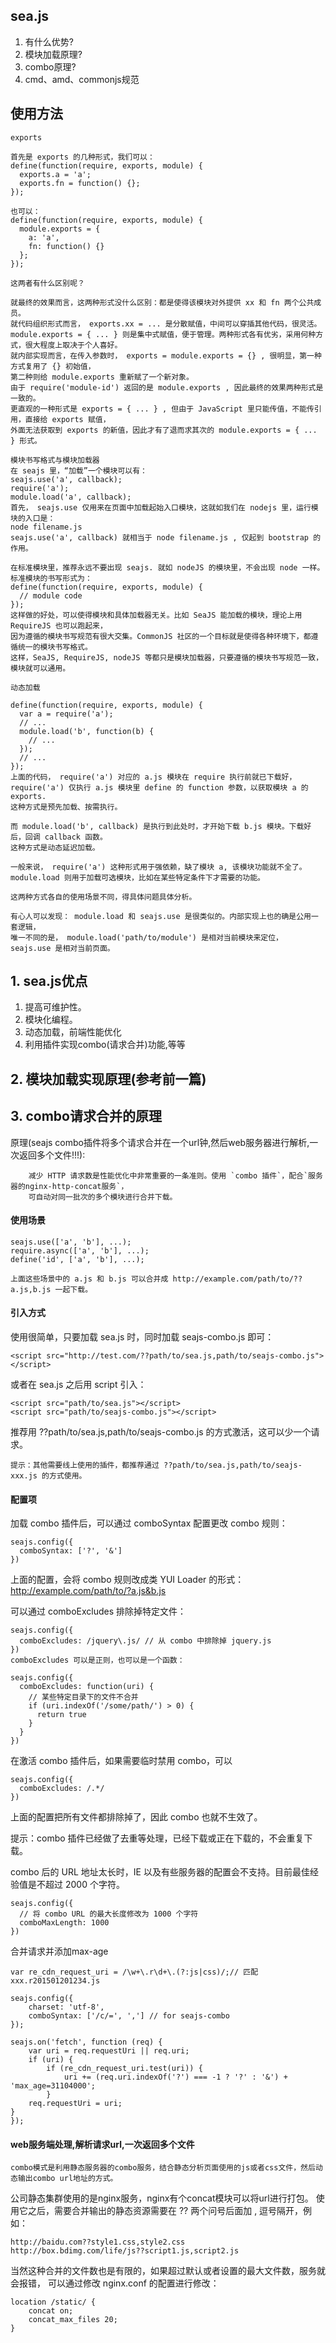 ## sea.js

1. 有什么优势? 
2. 模块加载原理?
3. combo原理?
3. cmd、amd、commonjs规范

## 使用方法

    exports
    
    首先是 exports 的几种形式，我们可以： 
    define(function(require, exports, module) {
      exports.a = 'a';
      exports.fn = function() {};
    });
    
    也可以： 
    define(function(require, exports, module) {
      module.exports = {
        a: 'a',
        fn: function() {}
      };
    });
    
    这两者有什么区别呢？
    
    就最终的效果而言，这两种形式没什么区别：都是使得该模块对外提供 xx 和 fn 两个公共成员。
    就代码组织形式而言， exports.xx = ... 是分散赋值，中间可以穿插其他代码，很灵活。 
    module.exports = { ... } 则是集中式赋值，便于管理。两种形式各有优劣，采用何种方式，很大程度上取决于个人喜好。
    就内部实现而言，在传入参数时， exports = module.exports = {} , 很明显，第一种方式复用了 {} 初始值，
    第二种则给 module.exports 重新赋了一个新对象。
    由于 require('module-id') 返回的是 module.exports , 因此最终的效果两种形式是一致的。
    更直观的一种形式是 exports = { ... } , 但由于 JavaScript 里只能传值，不能传引用，直接给 exports 赋值，
    外面无法获取到 exports 的新值，因此才有了退而求其次的 module.exports = { ... } 形式。
    
    模块书写格式与模块加载器
    在 seajs 里，“加载”一个模块可以有： 
    seajs.use('a', callback);
    require('a');
    module.load('a', callback);
    首先， seajs.use 仅用来在页面中加载起始入口模块，这就如我们在 nodejs 里，运行模块的入口是： 
    node filename.js
    seajs.use('a', callback) 就相当于 node filename.js , 仅起到 bootstrap 的作用。
    
    在标准模块里，推荐永远不要出现 seajs. 就如 nodeJS 的模块里，不会出现 node 一样。标准模块的书写形式为： 
    define(function(require, exports, module) {
      // module code
    });
    这样做的好处，可以使得模块和具体加载器无关。比如 SeaJS 能加载的模块，理论上用 RequireJS 也可以跑起来，
    因为遵循的模块书写规范有很大交集。CommonJS 社区的一个目标就是使得各种环境下，都遵循统一的模块书写格式。
    这样，SeaJS, RequireJS, nodeJS 等都只是模块加载器，只要遵循的模块书写规范一致，模块就可以通用。
    
    动态加载
    
    define(function(require, exports, module) {
      var a = require('a');
      // ...
      module.load('b', function(b) {
        // ...
      });
      // ...
    });
    上面的代码， require('a') 对应的 a.js 模块在 require 执行前就已下载好， 
    require('a') 仅执行 a.js 模块里 define 的 function 参数，以获取模块 a 的 exports. 
    这种方式是预先加载、按需执行。
    
    而 module.load('b', callback) 是执行到此处时，才开始下载 b.js 模块。下载好后，回调 callback 函数。
    这种方式是动态延迟加载。
    
    一般来说， require('a') 这种形式用于强依赖，缺了模块 a, 该模块功能就不全了。 
    module.load 则用于加载可选模块，比如在某些特定条件下才需要的功能。
    
    这两种方式各自的使用场景不同，得具体问题具体分析。
    
    有心人可以发现： module.load 和 seajs.use 是很类似的。内部实现上也的确是公用一套逻辑，
    唯一不同的是， module.load('path/to/module') 是相对当前模块来定位， seajs.use 是相对当前页面。

## 1. sea.js优点

1. 提高可维护性。
2. 模块化编程。
3. 动态加载，前端性能优化
4. 利用插件实现combo(请求合并)功能,等等

## 2. 模块加载实现原理(参考前一篇)

## 3. combo请求合并的原理

原理(seajs combo插件将多个请求合并在一个url钟,然后web服务器进行解析,一次返回多个文件!!!): 
```
    减少 HTTP 请求数是性能优化中非常重要的一条准则。使用 `combo 插件`，配合`服务器的nginx-http-concat服务`，
    可自动对同一批次的多个模块进行合并下载。
```

#### 使用场景

    seajs.use(['a', 'b'], ...);
    require.async(['a', 'b'], ...);
    define('id', ['a', 'b'], ...);
    
    上面这些场景中的 a.js 和 b.js 可以合并成 http://example.com/path/to/??a.js,b.js 一起下载。

#### 引入方式

使用很简单，只要加载 sea.js 时，同时加载 seajs-combo.js 即可：

    <script src="http://test.com/??path/to/sea.js,path/to/seajs-combo.js"></script>

或者在 sea.js 之后用 script 引入：

    <script src="path/to/sea.js"></script>
    <script src="path/to/seajs-combo.js"></script>
    
推荐用 ??path/to/sea.js,path/to/seajs-combo.js 的方式激活，这可以少一个请求。

    提示：其他需要线上使用的插件，都推荐通过 ??path/to/sea.js,path/to/seajs-xxx.js 的方式使用。

#### 配置项
加载 combo 插件后，可以通过 comboSyntax 配置更改 combo 规则：

    seajs.config({
      comboSyntax: ['?', '&']
    })
    
上面的配置，会将 combo 规则改成类 YUI Loader 的形式：http://example.com/path/to/?a.js&b.js

可以通过 comboExcludes 排除掉特定文件：

    seajs.config({
      comboExcludes: /jquery\.js/ // 从 combo 中排除掉 jquery.js 
    })
    comboExcludes 可以是正则，也可以是一个函数：
    
    seajs.config({
      comboExcludes: function(uri) {
        // 某些特定目录下的文件不合并
        if (uri.indexOf('/some/path/') > 0) {
          return true
        }
      }
    })
在激活 combo 插件后，如果需要临时禁用 combo，可以

    seajs.config({
      comboExcludes: /.*/
    })
上面的配置把所有文件都排除掉了，因此 combo 也就不生效了。

提示：combo 插件已经做了去重等处理，已经下载或正在下载的，不会重复下载。

combo 后的 URL 地址太长时，IE 以及有些服务器的配置会不支持。目前最佳经验值是不超过 2000 个字符。

    seajs.config({
      // 将 combo URL 的最大长度修改为 1000 个字符
      comboMaxLength: 1000
    })

合并请求并添加max-age

    var re_cdn_request_uri = /\w+\.r\d+\.(?:js|css)/;// 匹配 xxx.r201501201234.js
     
    seajs.config({
        charset: 'utf-8',
        comboSyntax: ['/c/=', ','] // for seajs-combo
    });
     
    seajs.on('fetch', function (req) {
        var uri = req.requestUri || req.uri;
        if (uri) {
            if (re_cdn_request_uri.test(uri)) {
                uri += (req.uri.indexOf('?') === -1 ? '?' : '&') + 'max_age=31104000';
            }
        req.requestUri = uri;
    }
    });
    
    
#### web服务端处理,解析请求url,一次返回多个文件
```
combo模式是利用静态服务器的combo服务，结合静态分析页面使用的js或者css文件，然后动态输出combo url地址的方式。
```


公司静态集群使用的是nginx服务，nginx有个concat模块可以将url进行打包。
使用它之后，需要合并输出的静态资源需要在 ?? 两个问号后面加 , 逗号隔开，例如：

    http://baidu.com??style1.css,style2.css
    http://box.bdimg.com/life/js??script1.js,script2.js
    
当然这种合并的文件数也是有限的，如果超过默认或者设置的最大文件数，服务就会报错，
可以通过修改 nginx.conf 的配置进行修改：

    location /static/ {
        concat on;
        concat_max_files 20;
    }
